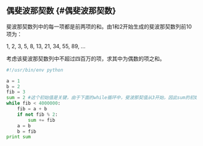 ## **偶斐波那契数** {#偶斐波那契数}

斐波那契数列中的每一项都是前两项的和。由1和2开始生成的斐波那契数列前10项为：

1, 2, 3, 5, 8, 13, 21, 34, 55, 89, …

考虑该斐波那契数列中不超过四百万的项，求其中为偶数的项之和。

```py
#!/usr/bin/env python

a = 1
b = 2
fib = 3
sum = 2 #这个初始值是关键，由于下面的while循环中，斐波那契值从3开始，因此sum的初始值应为2
while fib < 4000000:
    fib = a + b
    if not fib % 2:
        sum += fib
    a = b
    b = fib
print sum
```

 




